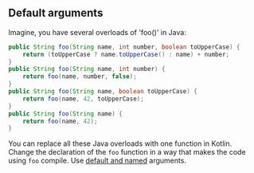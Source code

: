 ## Default arguments

Imagine, you have several overloads of 'foo()' in Java:

```java
public String foo(String name, int number, boolean toUpperCase) {
    return (toUpperCase ? name.toUpperCase() : name) + number;
}
public String foo(String name, int number) {
    return foo(name, number, false);
}
public String foo(String name, boolean toUpperCase) {
    return foo(name, 42, toUpperCase);
}
public String foo(String name) {
    return foo(name, 42);
}
```

You can replace all these Java overloads with one function in Kotlin.
Change the declaration of the `foo` function in a way that makes the code using `foo` compile.
Use [default and named](http://kotlinlang.org/docs/reference/functions.html#default-arguments) arguments.
